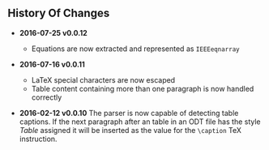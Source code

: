 
## History Of Changes

* **2016-07-25 v0.0.12**
  - Equations are now extracted and represented as `IEEEeqnarray`

* **2016-07-16 v0.0.11**
  - LaTeX special characters are now escaped
  - Table content containing more than one paragraph is now handled
    correctly

* **2016-02-12 v0.0.10** The parser is now capable of detecting table
  captions. If the next paragraph after an table in an ODT file has the
style *Table* assigned it will be inserted as the value for the
``\caption`` TeX instruction.

